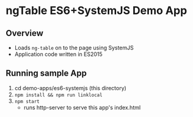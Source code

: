 # ngTable ES6+SystemJS Demo App

## Overview

* Loads `ng-table` on to the page using SystemJS
* Application code written in ES2015

## Running sample App

1. cd demo-apps/es6-systemjs (this directory)
2. `npm install && npm run linklocal`
3. `npm start`
    * runs http-server to serve this app's index.html